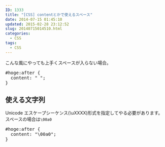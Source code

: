 ```yaml
---
ID: 1333
title: "[CSS] contentとかで使えるスペース"
date: 2014-07-15 01:45:10
updated: 2015-02-28 23:12:52
slug: 20140715014510.html
categories:
  - CSS
tags:
  - CSS
---
```


こんな風にやっても上手くスペースが入らない場合。

<pre class="prettyprint linenums lang-css">#hoge:after {
  content: " ";
}</pre>
<!--more-->
<h2>使える文字列</h2>
Unicode エスケープシーケンス(\uXXXX)形式を指定してやる必要があります。
スペースの場合は<code>\00a0</code>
<pre class="prettyprint linenums lang-css">#hoge:after {
  content: "\00a0";
}</pre>
